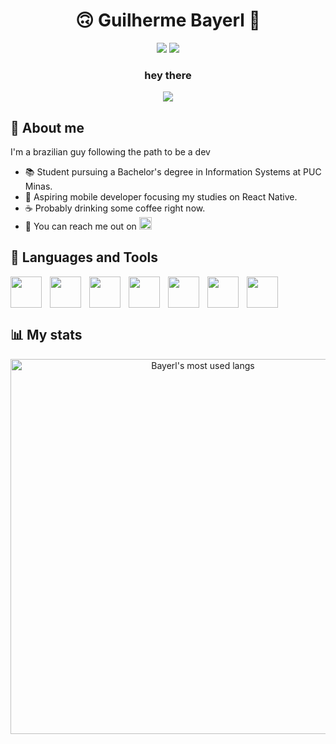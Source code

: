 <div align="center">
<h1>🙃 Guilherme Bayerl 🙂</h1>
<!--  <a target="_blank" href="https://twitter.com/b4yerl_"><img src="https://img.shields.io/badge/Twitter-1DA1F2?style=for-the-badge&logo=twitter&logoColor=white"></a> -->
  <a target="_blank" href="https://www.linkedin.com/in/b4yerl"><img src="https://img.shields.io/badge/LinkedIn-0077B5?style=for-the-badge&logo=linkedin&logoColor=white"></a>
 <a target="_blank" href="https://steamcommunity.com/id/cnidarium/"><img src="https://img.shields.io/badge/Steam-171A21?style=for-the-badge&logo=steam&logoColor=white"></a>
 
 <h3>hey there</h3>
 <img src="https://images.wallpapersden.com/image/download/alone-cyberpunk-boy-in-city_a25mbG6UmZqaraWkpJRnamtlrWZlbWU.jpg">
</div>

## 🤘 About me

I'm a brazilian guy following the path to be a dev

- 📚 Student pursuing a Bachelor's degree in Information Systems at PUC Minas.
- 👀 Aspiring mobile developer focusing my studies on React Native.
- ☕ Probably drinking some coffee right now.
- 👾 You can reach me out on     <a target="_blank" href="https://www.linkedin.com/in/b4yerl"><img height=20px src="https://img.shields.io/badge/LinkedIn-0077B5?style=shield&logo=linkedin&logoColor=white"></a>

## 🔧 Languages and Tools

<div align="center">
            <img align="left" height=50px style="padding-right:10px;" src="https://cdn.jsdelivr.net/gh/devicons/devicon/icons/react/react-original.svg" />
            <img align="left" height=50px style="padding-right:10px;" src="https://cdn.jsdelivr.net/gh/devicons/devicon/icons/javascript/javascript-original.svg" />
            <img align="left" height=50px style="padding-right:10px;" src="https://cdn.jsdelivr.net/gh/devicons/devicon/icons/typescript/typescript-original.svg" />
            <img align="left" height=50px style="padding-right:10px;" src="https://cdn.jsdelivr.net/gh/devicons/devicon/icons/nodejs/nodejs-original.svg" />
            <img align="left" height=50px style="padding-right:10px;" src="https://cdn.jsdelivr.net/gh/devicons/devicon/icons/express/express-original.svg" />
            <img align="left" height=50px style="padding-right:10px;" src="https://cdn.jsdelivr.net/gh/devicons/devicon/icons/java/java-original.svg" />
            <img align="left" height=50px style="padding-right:10px;" src="https://cdn.jsdelivr.net/gh/devicons/devicon/icons/git/git-original.svg" />
            <img height=50px style="padding-right:10px;" />
<br />
</div>

##

 ## 📊 My stats

<div align="center">
 
  <img width="600px" src="https://github-readme-stats.vercel.app/api/top-langs/?username=b4yerl&layout=compact&theme=synthwave&hide=tsql,html,css,shell,jupyter%20notebook" alt="Bayerl's most used langs">
</div>

##
  

<!-- <p align="center"><img  width="600px" src="https://github-readme-streak-stats.herokuapp.com/?user=b4yerl&theme=synthwave" alt="b4yerl" /></p> -->

